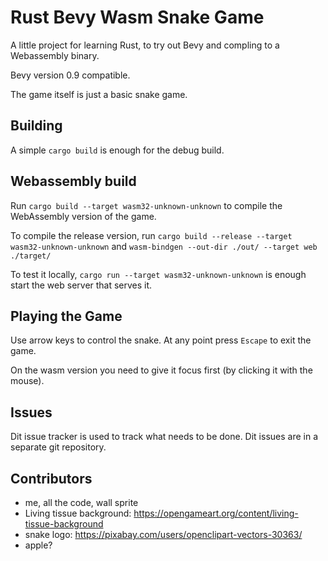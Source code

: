 # Rust Bevy Wasm Snake Game

A little project for learning Rust, to try out Bevy and compling
to a Webassembly binary.

Bevy version 0.9 compatible.

The game itself is just a basic snake game.

## Building

A simple `cargo build` is enough for the debug build.

## Webassembly build

Run `cargo build --target wasm32-unknown-unknown` to compile
the WebAssembly version of the game.

To compile the release version, run
`cargo build --release --target wasm32-unknown-unknown` and
`wasm-bindgen --out-dir ./out/ --target web ./target/`

To test it locally, `cargo run --target wasm32-unknown-unknown`
is enough start the web server that serves it.

## Playing the Game

Use arrow keys to control the snake.
At any point press `Escape` to exit the game.

On the wasm version you need to give it focus first (by clicking
it with the mouse).

## Issues

Dit issue tracker is used to track what needs to be done.
Dit issues are in a separate git repository.

## Contributors

  - me, all the code, wall sprite
  - Living tissue background: https://opengameart.org/content/living-tissue-background
  - snake logo: https://pixabay.com/users/openclipart-vectors-30363/
  - apple?
